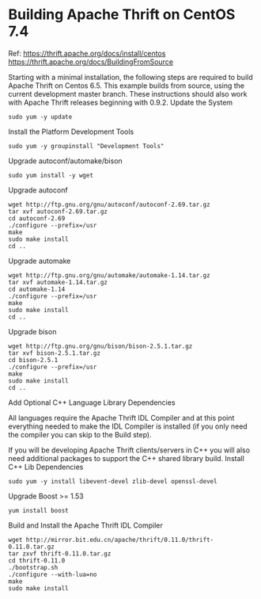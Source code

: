 # Building Apache Thrift on CentOS 7.4
Ref: https://thrift.apache.org/docs/install/centos
     https://thrift.apache.org/docs/BuildingFromSource

Starting with a minimal installation, the following steps are required to build Apache Thrift on Centos 6.5. This example builds from source, using the current development master branch. These instructions should also work with Apache Thrift releases beginning with 0.9.2.
Update the System

    sudo yum -y update

Install the Platform Development Tools

    sudo yum -y groupinstall "Development Tools"

Upgrade autoconf/automake/bison

    sudo yum install -y wget

Upgrade autoconf

    wget http://ftp.gnu.org/gnu/autoconf/autoconf-2.69.tar.gz
    tar xvf autoconf-2.69.tar.gz
    cd autoconf-2.69
    ./configure --prefix=/usr
    make
    sudo make install
    cd ..

Upgrade automake

    wget http://ftp.gnu.org/gnu/automake/automake-1.14.tar.gz
    tar xvf automake-1.14.tar.gz
    cd automake-1.14
    ./configure --prefix=/usr
    make
    sudo make install
    cd ..

Upgrade bison

    wget http://ftp.gnu.org/gnu/bison/bison-2.5.1.tar.gz
    tar xvf bison-2.5.1.tar.gz
    cd bison-2.5.1
    ./configure --prefix=/usr
    make
    sudo make install
    cd ..

Add Optional C++ Language Library Dependencies

All languages require the Apache Thrift IDL Compiler and at this point everything needed to make the IDL Compiler is installed (if you only need the compiler you can skip to the Build step).

If you will be developing Apache Thrift clients/servers in C++ you will also need additional packages to support the C++ shared library build.
Install C++ Lib Dependencies

    sudo yum -y install libevent-devel zlib-devel openssl-devel

Upgrade Boost >= 1.53

    yum install boost

Build and Install the Apache Thrift IDL Compiler

    wget http://mirror.bit.edu.cn/apache/thrift/0.11.0/thrift-0.11.0.tar.gz
    tar zxvf thrift-0.11.0.tar.gz
    cd thrift-0.11.0
    ./bootstrap.sh
    ./configure --with-lua=no
    make
    sudo make install

